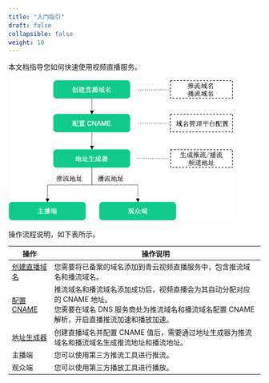 ```yaml
---
title: "入门指引"
draft: false
collapsible: false
weight: 10
---
```


本文档指导您如何快速使用视频直播服务。

<img src="./../_images/qs_flowchart.png" style="zoom:60%;" />

操作流程说明，如下表所示。

| 操作                                                 | 操作说明                                                     |
| ---------------------------------------------------- | ------------------------------------------------------------ |
| [创建直播域名](../../usermanual/10_create_livevideo) | 您需要将已备案的域名添加到青云视频直播服务中，包含推流域名和播流域名。 |
| [配置 CNAME](../../usermanual/20_configure_cname)    | 推流域名和播流域名添加成功后，视频直播会为其自动分配对应的 CNAME 地址。<br />您需要在域名 DNS 服务商处为推流域名和播流域名配置 CNAME 解析，开启直播推流加速和播放加速。 |
| [地址生成器](../../usermanual/30_generate_address)   | 创建直播域名并配置 CNAME 值后，需要通过地址生成器为推流域名和播流域名生成推流地址和播流地址。 |
| 主播端                                               | 您可以使用第三方推流工具进行推流。                           |
| 观众端                                               | 您可以使用第三方播放工具进行播放。                           |





